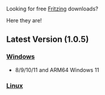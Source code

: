 Looking for free [Fritzing](fritzing.org/download) downloads?

Here they are!

## Latest Version (1.0.5)
### [Windows](https://github.com/DoggieGJC457/fritzing-payment-bypass/releases/download/v1.0.5/fritzing-1.0.5-windows.msi)
* 8/9/10/11 and ARM64 Windows 11
  
###  [Linux]([https://github.com/DoggieGJC457/fritzing-payment-bypass/releases/download/v1.0.5/fritzing-1.0.5-windows.msi](https://github.com/DoggieGJC457/fritzing-payment-bypass/releases/download/v1.0.5/fritzing-1.0.5-linux.AppImage))

